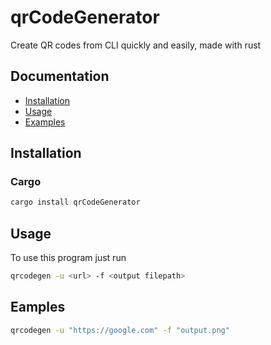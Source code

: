 # qrCodeGenerator
Create QR codes from CLI quickly and easily, made with rust

## Documentation 
- [Installation](#installation)
- [Usage](#usage)
- [Examples](#examples)


## Installation
### Cargo
```bash
cargo install qrCodeGenerator
```

## Usage
To use this program just run 
```bash 
qrcodegen -u <url> -f <output filepath>
```

## Eamples
```bash
qrcodegen -u "https://google.com" -f "output.png" 
```